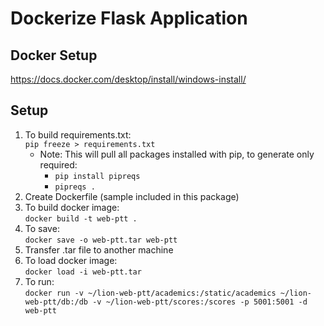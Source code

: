 # Dockerize Flask Application

## Docker Setup
https://docs.docker.com/desktop/install/windows-install/

## Setup
1. To build requirements.txt:   
```pip freeze > requirements.txt```
    - Note: This will pull all packages installed with pip, to generate only required:
      - ```pip install pipreqs```
      - ```pipreqs .```
2. Create Dockerfile (sample included in this package)
3. To build docker image:  
```docker build -t web-ptt .```
4. To save:  
```docker save -o web-ptt.tar web-ptt```
5. Transfer .tar file to another machine
6. To load docker image:  
```docker load -i web-ptt.tar```
7. To run:  
 ```docker run -v ~/lion-web-ptt/academics:/static/academics ~/lion-web-ptt/db:/db -v ~/lion-web-ptt/scores:/scores -p 5001:5001 -d web-ptt```